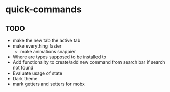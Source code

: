 # quick-commands

## TODO

- make the new tab the active tab
- make everything faster
  - make animations snappier
- Where are types supposed to be installed to
- Add functionality to create/add new command from search bar if search not found
- Evaluate usage of state
- Dark theme
- mark getters and setters for mobx
